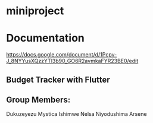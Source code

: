 # miniproject

# Documentation
https://docs.google.com/document/d/1Pcpv-J_8NYYusXQzzYTl3b90_GO6R2avmkaFYR23BE0/edit

Budget Tracker with Flutter 
---------------------------

Group Members:
---------------
Dukuzeyezu Mystica
Ishimwe Nelsa
Niyodushima Arsene

